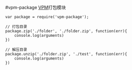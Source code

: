 #vpm-package
[VPM](https://github.com/gavinning/vpm)打包模块



```
var package = require('vpm-package');

// 打包目录
package.zip('./folder', './folder.zip', function(err){
    console.log(arguments)
})

// 解压目录
package.unzip('./folder.zip', './test', function(err){
    console.log(arguments)
})

```
